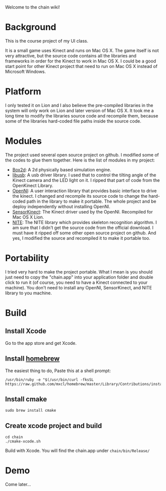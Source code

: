 Welcome to the chain wiki!

Background
==========
This is the course project of my UI class. 

It is a small game uses Kinect and runs on Mac OS X. The game itself is not very attractive, but the source code contains all the libraries and frameworks in order for the Kinect to work in Mac OS X. I could be a good start point for other Kinect project that need to run on Mac OS X instead of Microsoft Windows. 

Platform
========
I only tested it on Lion and I also believe the pre-compiled libraries in the system will only work on Lion and later version of Mac OS X. It took me a long time to modify the libraries source code and recompile them, because some of the libraries hard-coded file paths inside the source code.

Modules
=======
The project used several open source project on github. I modified some of the codes to glue them together. Here is the list of modules in my project:

* [Box2d](http://box2d.org/): A 2d physically based simulation engine.
* [libusb](http://www.libusb.org/): A usb driver library. I used that to control the tilting angle of the Kinect camera and the LED light on it. I ripped that part of code from the OpenKinect Library.
* [OpenNI](https://github.com/OpenNI/OpenNI): A user interaction library that provides basic interface to drive the kinect. I changed and recompile its source code to change the hard-coded path in the library to make it portable. The whole project and be deploy independently without installing OpenNI.
* [SensorKinect](https://github.com/avin2/SensorKinect): The Kinect driver used by the OpenNI. Recompiled for Mac OS X Lion.
* [NITE](http://www.openni.org/downloadfiles/openni-compliant-middleware-binaries/33-latest-unstable): The NITE library which provides skeleton recognition algorithm. I am sure that I didn't get the source code from the official download. I must have it ripped off some other open source project on github. And yes, I modified the source and recompiled it to make it portable too.

Portability
===========
I tried very hard to make the project portable. What I mean is you should just need to copy the "chain.app" into your application folder and double click to run it (of course, you need to have a Kinect connected to your machine). You don't need to install any OpenNI, SensorKinect, and NITE library to you machine.

Build
=====
## Install Xcode
Go to the app store and get Xcode. 

## Install [homebrew](http://mxcl.github.com/homebrew/)
The easiest thing to do, Paste this at a shell prompt:
```
/usr/bin/ruby -e "$(/usr/bin/curl -fksSL https://raw.github.com/mxcl/homebrew/master/Library/Contributions/install_homebrew.rb)"
```

## Install cmake
```
sudo brew install cmake
```

## Create xcode project and build
```
cd chain
./cmake-xcode.sh
```
Build with Xcode. You will find the chain.app under `chain/bin/Release/`

## 
Demo
====
Come later...

